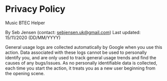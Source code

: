 # Privacy Policy
Music BTEC Helper

By Seb Jensen (contact: sebjensen.uk@gmail.com)
Last updated: 15/11/2020 (DD/MM/YYYY)

General usage logs are collected automatically by Google when you use this action. Data associated with these
logs cannot be used to personally identify you, and are only used to track general usage trends and
find the causes of any bugs/issues. As no personally identifiable data is collected, each time you start the
action, it treats you as a new user beginning from the opening scene.
